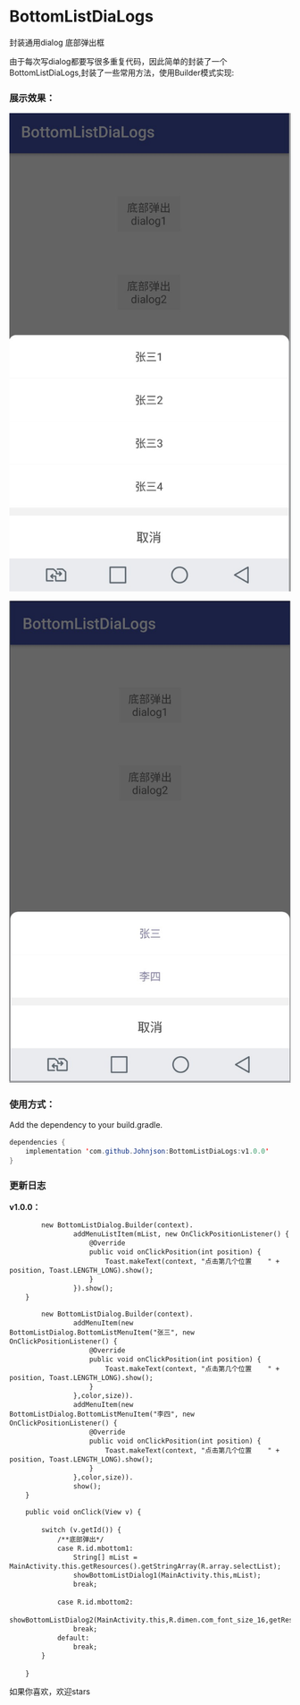 # BottomListDiaLogs
封装通用dialog  底部弹出框

由于每次写dialog都要写很多重复代码，因此简单的封装了一个BottomListDiaLogs,封装了一些常用方法，使用Builder模式实现:

### 展示效果：
![效果图1](img/9FD09CD2-8D55-4528-9870-9547880BBDC6.png)

![效果图2](img/50C6C998-A2DE-4E18-B524-3D5D15F88EF9.png)

### 使用方式：

Add the dependency to your build.gradle.

```java
dependencies {
    implementation 'com.github.Johnjson:BottomListDiaLogs:v1.0.0'
}
```


### 更新日志

**v1.0.0：**

```  public void showBottomListDialog1(@final Context context, String[] mList) {
        new BottomListDialog.Builder(context).
                addMenuListItem(mList, new OnClickPositionListener() {
                    @Override
                    public void onClickPosition(int position) {
                        Toast.makeText(context, "点击第几个位置    " + position, Toast.LENGTH_LONG).show();
                    }
                }).show();
    }
```

```public void showBottomListDialog2( final Context context, int color, int size) {
        new BottomListDialog.Builder(context).
                addMenuItem(new BottomListDialog.BottomListMenuItem("张三", new OnClickPositionListener() {
                    @Override
                    public void onClickPosition(int position) {
                        Toast.makeText(context, "点击第几个位置    " + position, Toast.LENGTH_LONG).show();
                    }
                },color,size)).
                addMenuItem(new BottomListDialog.BottomListMenuItem("李四", new OnClickPositionListener() {
                    @Override
                    public void onClickPosition(int position) {
                        Toast.makeText(context, "点击第几个位置    " + position, Toast.LENGTH_LONG).show();
                    }
                },color,size)).
                show();
    }
```

```    @Override
    public void onClick(View v) {

        switch (v.getId()) {
            /**底部弹出*/
            case R.id.mbottom1:
                String[] mList = MainActivity.this.getResources().getStringArray(R.array.selectList);
                showBottomListDialog1(MainActivity.this,mList);
                break;

            case R.id.mbottom2:
                showBottomListDialog2(MainActivity.this,R.dimen.com_font_size_16,getResources().getColor(R.color.colorAccent));
                break;
            default:
                break;
        }

    }
```

如果你喜欢，欢迎stars